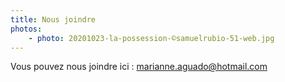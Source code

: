 ```yaml
---
title: Nous joindre
photos:
    - photo: 20201023-la-possession-©samuelrubio-51-web.jpg
---
```


Vous pouvez nous joindre ici : marianne.aguado@hotmail.com

